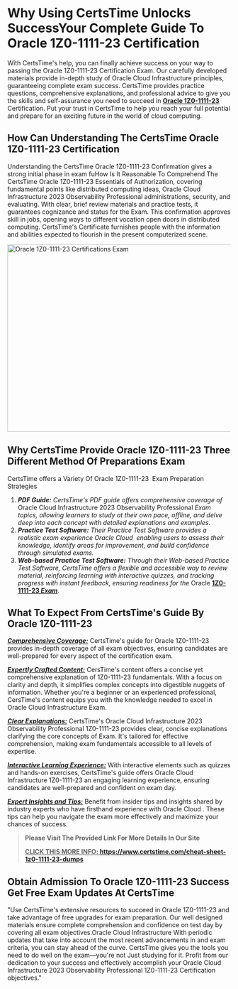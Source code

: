 <h1><meta name="generator" content="quillbot-pphr" /><strong>Why Using CertsTime Unlocks SuccessYour Complete Guide To Oracle 1Z0-1111-23 Certification</strong></h1>

<p><meta name="generator" content="quillbot-pphr" />With CertsTime's help, you can finally achieve success on your way to passing the Oracle 1Z0-1111-23 Certification Exam. Our carefully developed materials provide in-depth study of Oracle Cloud Infrastructure principles, guaranteeing complete exam success. CertsTime provides practice questions, comprehensive explanations, and professional advice to give you the skills and self-assurance you need to succeed in <strong><a href="https://www.certstime.com/cheat-sheet-oracle-dumps">Oracle 1Z0-1111-23</a></strong>  Certification. Put your trust in CertsTime to help you reach your full potential and prepare for an exciting future in the world of cloud computing.</p>

<h2><strong>How Can Understanding The CertsTime Oracle 1Z0-1111-23 Certification</strong></h2>

<p>Understanding the CertsTime Oracle 1Z0-1111-23 Confirmation gives a strong initial phase in exam fuHow Is It Reasonable To Comprehend The CertsTime Oracle 1Z0-1111-23 Essentials of Authorization, covering fundamental points like distributed computing ideas, Oracle Cloud Infrastructure 2023 Observability Professional administrations, security, and evaluating. With clear, brief review materials and practice tests, it guarantees cognizance and status for the Exam. This confirmation approves skill in jobs, opening ways to different vocation open doors in distributed computing. CertsTime's Certificate furnishes people with the information and abilities expected to flourish in the present computerized scene.</p>

<p><a href="https://i.imgur.com/6HV165W.jpeg"><img alt="Oracle 1Z0-1111-23 Certifications Exam" src="https://i.imgur.com/6HV165W.jpeg" style="width: 750px; height: 422px;" /></a></p>

<h2><strong>Why CertsTime Provide Oracle 1Z0-1111-23 Three Different Method Of Preparations Exam</strong></h2>

<p>CertsTime offers a Variety Of Oracle 1Z0-1111-23  Exam Preparation Strategies</p>

<ol>
	<li><em><strong>PDF Guide:</strong> CertsTime's PDF guide offers comprehensive coverage of </em>Oracle Cloud Infrastructure 2023 Observability Professional<em> Exam topics, allowing learners to study at their own pace, offline, and delve deep into each concept with detailed explanations and examples.</em></li>
	<li><em><strong>Practice Test Software:</strong> Their Practice Test Software provides a realistic exam experience Oracle Cloud  enabling users to assess their knowledge, identify areas for improvement, and build confidence through simulated exams.</em></li>
	<li><em><strong>Web-based Practice Test Software:</strong> Through their Web-based Practice Test Software, CertsTime offers a flexible and accessible way to review material, reinforcing learning with interactive quizzes, and tracking progress with instant feedback, ensuring readiness for the </em>Oracle <strong><a href="https://www.certstime.com/questions/oracle/1z0-1111-23-exam">1Z0-1111-23</a></strong><em><strong><a href="https://www.certstime.com/questions/oracle/1z0-1111-23-exam"> Exam</a></strong>.</em></li>
</ol>

<h2><strong>What To Expect From CertsTime's Guide By Oracle 1Z0-1111-23</strong></h2>

<p><u><em><strong>Comprehensive Coverage:</strong></em></u> CertsTime's guide for Oracle 1Z0-1111-23 provides in-depth coverage of all exam objectives, ensuring candidates are well-prepared for every aspect of the certification exam. </p>

<p><u><em><strong>Expertly Crafted Content:</strong></em></u> CersTime's content offers a concise yet comprehensive explanation of 1Z0-1111-23 fundamentals. With a focus on clarity and depth, it simplifies complex concepts into digestible nuggets of information. Whether you're a beginner or an experienced professional, CersTime's content equips you with the knowledge needed to excel in Oracle Cloud Infrastructure Exam. </p>

<p><em><u><strong>Clear Explanations:</strong></u></em> CertsTime's Oracle Cloud Infrastructure 2023 Observability Professional 1Z0-1111-23 provides clear, concise explanations clarifying the core concepts of Exam. It's tailored for effective comprehension, making exam fundamentals accessible to all levels of expertise.</p>

<p><u><em><strong>Interactive Learning Experience:</strong></em></u> With interactive elements such as quizzes and hands-on exercises, CertsTime's guide offers Oracle Cloud Infrastructure 1Z0-1111-23 an engaging learning experience, ensuring candidates are well-prepared and confident on exam day.</p>

<p><u><em><strong>Expert Insights and Tips:</strong></em></u> Benefit from insider tips and insights shared by industry experts who have firsthand experience with Oracle Cloud . These tips can help you navigate the exam more effectively and maximize your chances of success.</p>

<blockquote>
<p><meta name="generator" content="quillbot-pphr" /><strong>Please Visit The Provided Link For More Details In Our Site</strong></p>

<p><b><u>CLICK THIS MORE INFO: </u><a href="https://www.certstime.com/cheat-sheet-1z0-1111-23-dumps">https://www.certstime.com/cheat-sheet-1z0-1111-23-dumps</a></b></p>
</blockquote>

<h2><meta name="generator" content="quillbot-pphr" /><meta name="generator" content="quillbot-pphr" /><strong>Obtain Admission To Oracle 1Z0-1111-23 Success Get Free Exam Updates At CertsTime</strong></h2>

<p><meta name="generator" content="quillbot-pphr" />"Use CertsTime's extensive resources to succeed in Oracle 1Z0-1111-23 and take advantage of free upgrades for exam preparation. Our well designed materials ensure complete comprehension and confidence on test day by covering all exam objectives.Oracle Cloud Infrastructure With periodic updates that take into account the most recent advancements in and exam criteria, you can stay ahead of the curve. CertsTime gives you the tools you need to do well on the exam—you're not <meta name="generator" content="quillbot-pphr" />Just studying for it. Profit from our dedication to your success and effectively accomplish your Oracle Cloud Infrastructure 2023 Observability Professional 1Z0-1111-23 Certification objectives."</p>
